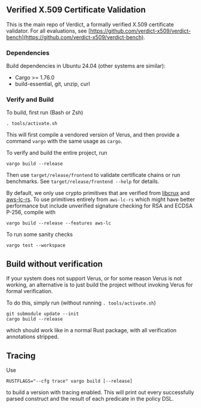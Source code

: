Verified X.509 Certificate Validation
---

This is the main repo of Verdict, a formally verified X.509 certificate validator.
For all evaluations, see [https://github.com/verdict-x509/verdict-bench](https://github.com/verdict-x509/verdict-bench).

### Dependencies

Build dependencies in Ubuntu 24.04 (other systems are similar):
- Cargo >= 1.76.0
- build-essential, git, unzip, curl

### Verify and Build

To build, first run (Bash or Zsh)
```
. tools/activate.sh
```
This will first compile a vendored version of Verus, and then
provide a command `vargo` with the same usage as `cargo`.

To verify and build the entire project, run
```
vargo build --release
```
Then use `target/release/frontend` to validate certificate chains or run benchmarks.
See `target/release/frontend --help` for details.

By default, we only use crypto primitives that are verified from [libcrux](https://github.com/cryspen/libcrux) and [aws-lc-rs](https://github.com/aws/aws-lc-rs).
To use primitives entirely from `aws-lc-rs` which might have better performance but include unverified signature checking for RSA and ECDSA P-256,
compile with
```
vargo build --release --features aws-lc
```

To run some sanity checks
```
vargo test --workspace
```

## Build without verification

If your system does not support Verus, or for some reason Verus is not working,
an alternative is to just build the project without invoking Verus for formal verification.

To do this, simply run (without running `. tools/activate.sh`)
```
git submodule update --init
cargo build --release
```
which should work like in a normal Rust package, with all verification annotations stripped.

## Tracing

Use
```
RUSTFLAGS="--cfg trace" vargo build [--release]
```
to build a version with tracing enabled.
This will print out every successfully parsed construct and the result of each predicate in the policy DSL.
